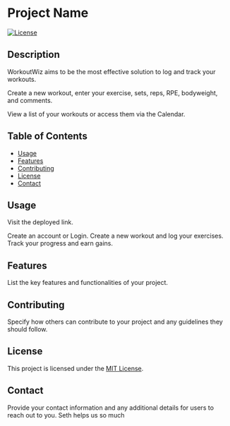 # Project Name

[![License](https://img.shields.io/badge/license-MIT-blue.svg)](LICENSE)

## Description

WorkoutWiz aims to be the most effective solution to log and track your workouts.

Create a new workout, enter your exercise, sets, reps, RPE, bodyweight, and comments.

View a list of your workouts or access them via the Calendar.

## Table of Contents

- [Usage](#usage)
- [Features](#features)
- [Contributing](#contributing)
- [License](#license)
- [Contact](#contact)


## Usage

Visit the deployed link.

Create an account or Login.  Create a new workout and log your exercises.
Track your progress and earn gains.

## Features

List the key features and functionalities of your project.

## Contributing

Specify how others can contribute to your project and any guidelines they should follow.

## License

This project is licensed under the [MIT License](LICENSE).

## Contact

Provide your contact information and any additional details for users to reach out to you.
Seth helps us so much
